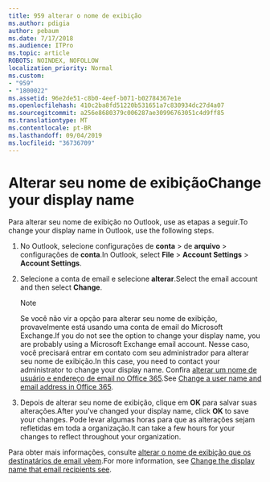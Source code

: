 ```yaml
---
title: 959 alterar o nome de exibição
ms.author: pdigia
author: pebaum
ms.date: 7/17/2018
ms.audience: ITPro
ms.topic: article
ROBOTS: NOINDEX, NOFOLLOW
localization_priority: Normal
ms.custom:
- "959"
- "1800022"
ms.assetid: 96e2de51-c8b0-4eef-b071-b02784367e1e
ms.openlocfilehash: 410c2ba8fd51220b531651a7c830934dc27d4a07
ms.sourcegitcommit: a256e8680379c006287ae30996763051c4d9ff85
ms.translationtype: MT
ms.contentlocale: pt-BR
ms.lasthandoff: 09/04/2019
ms.locfileid: "36736709"
---
```

# <a name="change-your-display-name"></a><span data-ttu-id="41cc3-102">Alterar seu nome de exibição</span><span class="sxs-lookup"><span data-stu-id="41cc3-102">Change your display name</span></span>
  
<span data-ttu-id="41cc3-103">Para alterar seu nome de exibição no Outlook, use as etapas a seguir.</span><span class="sxs-lookup"><span data-stu-id="41cc3-103">To change your display name in Outlook, use the following steps.</span></span>
  
1. <span data-ttu-id="41cc3-104">No Outlook, selecione configurações de **conta** \> de **arquivo** \> configurações de **conta**.</span><span class="sxs-lookup"><span data-stu-id="41cc3-104">In Outlook, select **File** \> **Account Settings** \> **Account Settings**.</span></span>

2. <span data-ttu-id="41cc3-105">Selecione a conta de email e selecione **alterar**.</span><span class="sxs-lookup"><span data-stu-id="41cc3-105">Select the email account and then select **Change**.</span></span>

    > [!NOTE]
    > <span data-ttu-id="41cc3-106">Se você não vir a opção para alterar seu nome de exibição, provavelmente está usando uma conta de email do Microsoft Exchange.</span><span class="sxs-lookup"><span data-stu-id="41cc3-106">If you do not see the option to change your display name, you are probably using a Microsoft Exchange email account.</span></span> <span data-ttu-id="41cc3-107">Nesse caso, você precisará entrar em contato com seu administrador para alterar seu nome de exibição.</span><span class="sxs-lookup"><span data-stu-id="41cc3-107">In this case, you need to contact your administrator to change your display name.</span></span> <span data-ttu-id="41cc3-108">Confira [alterar um nome de usuário e endereço de email no Office 365](https://docs.microsoft.com/office365/admin/add-users/change-a-user-name-and-email-address).</span><span class="sxs-lookup"><span data-stu-id="41cc3-108">See [Change a user name and email address in Office 365](https://docs.microsoft.com/office365/admin/add-users/change-a-user-name-and-email-address).</span></span>
  
3. <span data-ttu-id="41cc3-109">Depois de alterar seu nome de exibição, clique em **OK** para salvar suas alterações.</span><span class="sxs-lookup"><span data-stu-id="41cc3-109">After you've changed your display name, click **OK** to save your changes.</span></span> <span data-ttu-id="41cc3-110">Pode levar algumas horas para que as alterações sejam refletidas em toda a organização.</span><span class="sxs-lookup"><span data-stu-id="41cc3-110">It can take a few hours for your changes to reflect throughout your organization.</span></span>

<span data-ttu-id="41cc3-111">Para obter mais informações, consulte [alterar o nome de exibição que os destinatários de email vêem](https://support.office.com/article/2b53331a-ba2a-4803-88dc-ac9fe376c8a9.aspx).</span><span class="sxs-lookup"><span data-stu-id="41cc3-111">For more information, see [Change the display name that email recipients see](https://support.office.com/article/2b53331a-ba2a-4803-88dc-ac9fe376c8a9.aspx).</span></span>
  